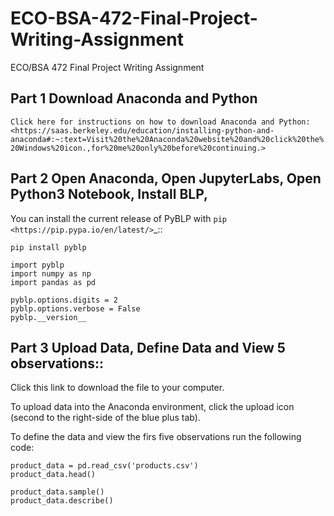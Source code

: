 # ECO-BSA-472-Final-Project-Writing-Assignment
ECO/BSA 472 Final Project Writing Assignment


## Part 1 Download Anaconda and Python
`Click here for instructions on how to download Anaconda and Python:<https://saas.berkeley.edu/education/installing-python-and-anaconda#:~:text=Visit%20the%20Anaconda%20website%20and%20click%20the%20Windows%20icon.,for%20me%20only%20before%20continuing.>`


## Part 2 Open Anaconda, Open JupyterLabs, Open Python3 Notebook, Install BLP, 

You can install the current release of PyBLP with `pip <https://pip.pypa.io/en/latest/>`_::

    pip install pyblp
    
    import pyblp
    import numpy as np
    import pandas as pd

    pyblp.options.digits = 2
    pyblp.options.verbose = False
    pyblp.__version__

## Part 3 Upload Data, Define Data and View 5 observations::

Click this link to download the file to your computer.

To upload data into the Anaconda environment, click the upload icon (second to the right-side of the blue plus tab).

To define the data and view the firs five observations run the following code:

    product_data = pd.read_csv('products.csv')
    product_data.head()

    product_data.sample()
    product_data.describe()
    
